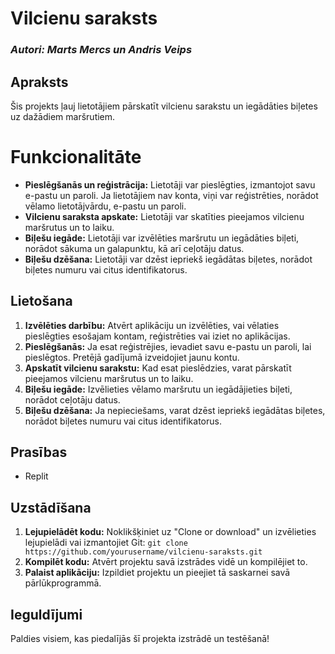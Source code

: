 # **Vilcienu saraksts**
### *Autori: Marts Mercs un Andris Veips*

## Apraksts
Šis projekts ļauj lietotājiem pārskatīt vilcienu sarakstu un iegādāties biļetes uz dažādiem maršrutiem.

# Funkcionalitāte
- **Pieslēgšanās un reģistrācija:** Lietotāji var pieslēgties, izmantojot savu e-pastu un paroli. Ja lietotājiem nav konta, viņi var reģistrēties, norādot vēlamo lietotājvārdu, e-pastu un paroli.
- **Vilcienu saraksta apskate:** Lietotāji var skatīties pieejamos vilcienu maršrutus un to laiku.
- **Biļešu iegāde:** Lietotāji var izvēlēties maršrutu un iegādāties biļeti, norādot sākuma un galapunktu, kā arī ceļotāju datus.
- **Biļešu dzēšana:** Lietotāji var dzēst iepriekš iegādātas biļetes, norādot biļetes numuru vai citus identifikatorus.

## Lietošana
1. **Izvēlēties darbību:** Atvērt aplikāciju un izvēlēties, vai vēlaties pieslēgties esošajam kontam, reģistrēties vai iziet no aplikācijas.
2. **Pieslēgšanās:** Ja esat reģistrējies, ievadiet savu e-pastu un paroli, lai pieslēgtos. Pretējā gadījumā izveidojiet jaunu kontu.
3. **Apskatīt vilcienu sarakstu:** Kad esat pieslēdzies, varat pārskatīt pieejamos vilcienu maršrutus un to laiku.
4. **Biļešu iegāde:** Izvēlieties vēlamo maršrutu un iegādājieties biļeti, norādot ceļotāju datus.
5. **Biļešu dzēšana:** Ja nepieciešams, varat dzēst iepriekš iegādātas biļetes, norādot biļetes numuru vai citus identifikatorus.

## Prasības
- Replit

## Uzstādīšana
1. **Lejupielādēt kodu:** Noklikšķiniet uz "Clone or download" un izvēlieties lejupielādi vai izmantojiet Git: `git clone https://github.com/yourusername/vilcienu-saraksts.git`
2. **Kompilēt kodu:** Atvērt projektu savā izstrādes vidē un kompilējiet to.
3. **Palaist aplikāciju:** Izpildiet projektu un pieejiet tā saskarnei savā pārlūkprogrammā.

## Ieguldījumi
Paldies visiem, kas piedalījās šī projekta izstrādē un testēšanā!

